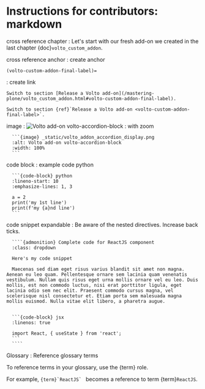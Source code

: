 # Instructions for contributors: markdown

cross reference chapter
:     Let's start with our fresh add-on we created in the last chapter {doc}`volto_custom_addon`.

cross reference anchor
: create anchor
  ```
  (volto-custom-addon-final-label)=
  ```
: create link
  ```
  Switch to section [Release a Volto add-on](/mastering-plone/volto_custom_addon.html#volto-custom-addon-final-label).
  ```
  ```
  Switch to section {ref}`Release a Volto add-on <volto-custom-addon-final-label>`.
  ```

image
:     ![Volto add-on volto-accordion-block](_static/volto_addon_accordion_display.png)
: with zoom

      ```{image} _static/volto_addon_accordion_display.png
      :alt: Volto add-on volto-accordion-block
      :width: 100%
      ```

code block
: example code python

      ```{code-block} python
      :lineno-start: 10
      :emphasize-lines: 1, 3

      a = 2
      print('my 1st line')
      print(f'my {a}nd line')
      ```

code snippet expandable
: Be aware of the nested directives. Increase back ticks.

      ````{admonition} Complete code for ReactJS component
      :class: dropdown

      Here's my code snippet

      Maecenas sed diam eget risus varius blandit sit amet non magna. Aenean eu leo quam. Pellentesque ornare sem lacinia quam venenatis vestibulum. Nullam quis risus eget urna mollis ornare vel eu leo. Duis mollis, est non commodo luctus, nisi erat porttitor ligula, eget lacinia odio sem nec elit. Praesent commodo cursus magna, vel scelerisque nisl consectetur et. Etiam porta sem malesuada magna mollis euismod. Nulla vitae elit libero, a pharetra augue.


      ```{code-block} jsx
      :linenos: true

      import React, { useState } from 'react';
      ```
      ````

Glossary
: Reference glossary terms

  To reference terms in your glossary, use the {term} role.
  
  For example, ``{term}`ReactJS` `` becomes a reference to term {term}`ReactJS`.
